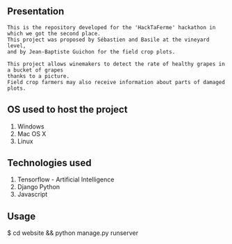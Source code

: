 ## Presentation
    This is the repository developed for the 'HackTaFerme' hackathon in which we got the second place.
    This project was proposed by Sébastien and Basile at the vineyard level,
    and by Jean-Baptiste Guichon for the field crop plots.

    This project allows winemakers to detect the rate of healthy grapes in a bucket of grapes
    thanks to a picture.
    Field crop farmers may also receive information about parts of damaged plots.


## OS used to host the project
1.  Windows
2.  Mac OS X
3.  Linux

## Technologies used
1.  Tensorflow - Artificial Intelligence
2.  Django Python
3.  Javascript

## Usage
  $ cd website && python manage.py runserver

